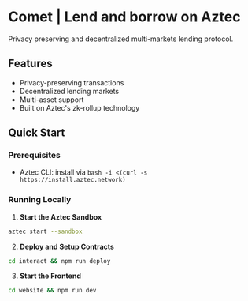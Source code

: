 # Comet | Lend and borrow on Aztec
Privacy preserving and decentralized multi-markets lending protocol.

## Features
- Privacy-preserving transactions
- Decentralized lending markets
- Multi-asset support
- Built on Aztec's zk-rollup technology

## Quick Start

### Prerequisites
- Aztec CLI: install via `bash -i <(curl -s https://install.aztec.network)`

### Running Locally

1. **Start the Aztec Sandbox**
```bash
aztec start --sandbox
```
2. **Deploy and Setup Contracts**
```bash
cd interact && npm run deploy
```
3. **Start the Frontend**
```bash
cd website && npm run dev
```
